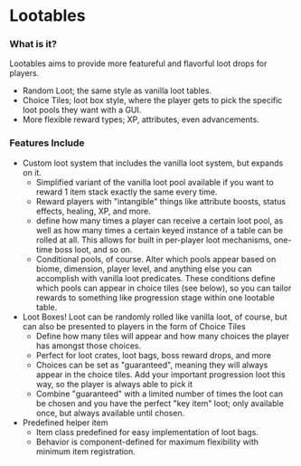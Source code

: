 # Lootables

### What is it?
Lootables aims to provide more featureful and flavorful loot drops for players.
* Random Loot; the same style as vanilla loot tables.
* Choice Tiles; loot box style, where the player gets to pick the specific loot pools they want with a GUI.
* More flexible reward types; XP, attributes, even advancements.

### Features Include
* Custom loot system that includes the vanilla loot system, but expands on it.
  * Simplified variant of the vanilla loot pool available if you want to reward 1 item stack exactly the same every time.
  * Reward players with "intangible" things like attribute boosts, status effects, healing, XP, and more.
  * define how many times a player can receive a certain loot pool, as well as how many times a certain keyed instance of a table can be rolled at all. This allows for built in per-player loot mechanisms, one-time boss loot, and so on.
  * Conditional pools, of course. Alter which pools appear based on biome, dimension, player level, and anything else you can accomplish with vanilla loot predicates. These conditions define which pools can appear in choice tiles (see below), so you can tailor rewards to something like progression stage within one lootable table.
* Loot Boxes! Loot can be randomly rolled like vanilla loot, of course, but can also be presented to players in the form of Choice Tiles
  * Define how many tiles will appear and how many choices the player has amongst those choices.
  * Perfect for loot crates, loot bags, boss reward drops, and more
  * Choices can be set as "guaranteed", meaning they will always appear in the choice tiles. Add your important progression loot this way, so the player is always able to pick it
  * Combine "guaranteed" with a limited number of times the loot can be chosen and you have the perfect "key item" loot; only available once, but always available until chosen.
* Predefined helper item
  * Item class predefined for easy implementation of loot bags.
  * Behavior is component-defined for maximum flexibility with minimum item registration.

